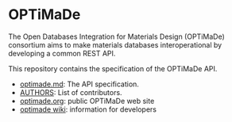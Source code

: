 # OPTiMaDe

The Open Databases Integration for Materials Design (OPTiMaDe) consortium aims
to make materials databases interoperational by developing a common REST API.

This repository contains the specification of the OPTiMaDe API.

* [optimade.md](optimade.md): The API specification.
* [AUTHORS](AUTHORS): List of contributors.
* [optimade.org](optimade.org): public OPTiMaDe web site
* [optimade wiki](https://github.com/Materials-Consortia/OPTiMaDe/wiki): information for developers
